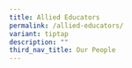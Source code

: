 ```yaml
---
title: Allied Educators
permalink: /allied-educators/
variant: tiptap
description: ""
third_nav_title: Our People
---
```

